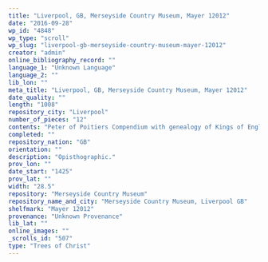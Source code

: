 ```yaml
---
title: "Liverpool, GB, Merseyside Country Museum, Mayer 12012"
date: "2016-09-28"
wp_id: "4848"
wp_type: "scroll"
wp_slug: "liverpool-gb-merseyside-country-museum-mayer-12012"
creator: "admin"
online_bibliography_record: ""
language_1: "Unknown Language"
language_2: ""
lib_lon: ""
meta_title: "Liverpool, GB, Merseyside Country Museum, Mayer 12012"
date_quality: ""
length: "1008"
repository_city: "Liverpool"
number_of_pieces: "12"
contents: "Peter of Poitiers Compendium with genealogy of Kings of England on verso."
completed: ""
repository_nation: "GB"
orientation: ""
description: "Opisthographic."
prov_lon: ""
date_start: "1425"
prov_lat: ""
width: "28.5"
repository: "Merseyside Country Museum"
repository_name_and_city: "Merseyside Country Museum, Liverpool GB"
shelfmark: "Mayer 12012"
provenance: "Unknown Provenance"
lib_lat: ""
online_images: ""
_scrolls_id: "507"
type: "Trees of Christ"
---
```



